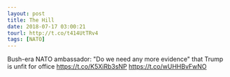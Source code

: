 ```yaml
---
layout: post
title: The Hill
date: 2018-07-17 03:00:21
tourl: http://t.co/t414UtTRv4
tags: [NATO]
---
```

Bush-era NATO ambassador: "Do we need any more evidence" that Trump is unfit for office https://t.co/K5XiRb3sNP https://t.co/wUHHBvFwNO